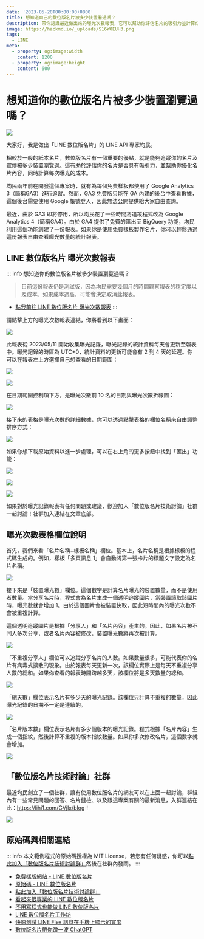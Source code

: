 ```yaml
---
date: '2023-05-20T00:00:00+0800'
title: 想知道自己的數位版名片被多少裝置看過嗎？
description: 帶你認識最近做出來的曝光次數報表，它可以幫助你評估名片的吸引力並計算成本，趕快點擊連結，探索數位版名片的新功能吧！
image: https://hackmd.io/_uploads/S16W0EUH3.png
tags:
  - LINE
meta:
  - property: og:image:width
    content: 1200
  - property: og:image:height
    content: 600
---
```


# 想知道你的數位版名片被多少裝置瀏覽過嗎？

![](https://hackmd.io/_uploads/S16W0EUH3.png)

大家好，我是做出「LINE 數位版名片」的 LINE API 專家均民。

相較於一般的紙本名片，數位版名片有一個重要的優點，就是能夠追蹤你的名片及宣傳被多少裝置瀏覽過。這有助於評估你的名片是否具有吸引力，並幫助你優化名片內容，同時計算每次曝光的成本。

均民兩年前在開發這個專案時，就有為每個免費樣板都使用了 Google Analytics 3（簡稱GA3）進行追蹤。然而，GA3 免費版只能在 GA 內建的後台中查看數據，這個後台需要使用 Google 帳號登入，因此無法公開提供給大家自由查詢。

最近，由於 GA3 即將停用，所以均民花了一些時間將追蹤程式改為 Google Analytics 4（簡稱GA4）。由於 GA4 提供了免費的匯出至 BigQuery 功能，均民利用這個功能創建了一份報表。如果你是使用免費樣板製作名片，你可以輕鬆通過這份報表自由查看曝光數量的統計報表。

## LINE 數位版名片 曝光次數報表

::: info 想知道你的數位版名片被多少裝置瀏覽過嗎？
> 目前這份報表仍是測試版，因為均民需要幾個月的時間觀察報表的穩定度以及成本。如果成本過高，可能會決定取消此報表。
* [點我前往 LINE 數位版名片 曝光次數報表](https://lihi2.com/F2Xgb/blog)
:::

請點擊上方的曝光次數報表連結，你將看到以下畫面：

![](https://hackmd.io/_uploads/Bk8YYXPSn.png)

此報表從 2023/05/11 開始收集曝光記錄，曝光記錄的統計資料每天會更新至報表中。曝光記錄的時區為 UTC+0，統計資料的更新可能會有 2 到 4 天的延遲。你可以在報表左上方選擇自己想查看的日期範圍：

![](https://hackmd.io/_uploads/rJBRKmDSh.png)

![](https://hackmd.io/_uploads/BynecmDH2.png)

在日期範圍控制項下方，是曝光次數前 10 名的日期與曝光次數折線圖：

![](https://hackmd.io/_uploads/B1FFi7wH2.png)

接下來的表格是曝光次數的詳細數據，你可以透過點擊表格的欄位名稱來自由調整排序方式：

![](https://hackmd.io/_uploads/HyUNnmDS2.png)

如果你想下載原始資料以進一步處理，可以在右上角的更多按鈕中找到「匯出」功能：

![](https://hackmd.io/_uploads/BJOb6mwrn.png)

![](https://hackmd.io/_uploads/BJEnpmwH2.png)

![](https://hackmd.io/_uploads/BkVaTXwHh.png)

如果對於曝光記錄報表有任何問題或建議，歡迎加入「數位版名片技術討論」社群一起討論！社群加入連結在文章底部。

## 曝光次數表格欄位說明

首先，我們來看「名片名稱+樣板名稱」欄位。基本上，名片名稱是根據樣板的程式碼生成的。例如，樣板「多頁訊息 1」會自動將第一張卡片的標題文字設定為名片名稱。

![](https://hackmd.io/_uploads/HkKUC7Drh.png)

接下來是「裝置曝光數」欄位。這個數字是計算名片曝光的裝置數量，而不是使用者數量。當分享名片時，程式會為名片生成一個透明追蹤圖片，當裝置讀取該圖片時，曝光數就會增加 1。由於這個圖片會被裝置快取，因此短時間內的曝光次數不會被重複計算。

這個透明追蹤圖片是根據「分享人」和「名片內容」產生的。因此，如果名片被不同人多次分享，或者名片內容被修改，裝置曝光數將再次被計算。

![](https://hackmd.io/_uploads/rJ-D0mDS2.png)

「不重複分享人」欄位可以追蹤分享名片的人數。如果數量很多，可能代表你的名片有病毒式擴散的現象。由於報表每天更新一次，該欄位實際上是每天不重複分享人數的總和。如果你查看的報表時間跨越多天，該欄位將是多天數量的總和。

![](https://hackmd.io/_uploads/Hk9wAQvSh.png)

「總天數」欄位表示名片有多少天的曝光記錄。該欄位只計算不重複的數量，因此曝光記錄的日期不一定是連續的。

![](https://hackmd.io/_uploads/HJ7_CXDSn.png)

「名片版本數」欄位表示名片有多少個版本的曝光記錄。程式根據「名片內容」生成一個指紋，然後計算不重複的版本指紋數量。如果你多次修改名片，這個數字就會增加。

![](https://hackmd.io/_uploads/SJTuCXwrh.png)

## 「數位版名片技術討論」社群

最近均民創立了一個社群，讓有使用數位版名片的網友可以在上面一起討論，群組內有一些常見問題的回答、名片健檢、以及跟這專案有關的最新消息，入群連結在此：<https://lihi1.com/CVjIx/blog>！

![](https://i.imgur.com/ylxMnwZ.png)

## 原始碼與相關連結

::: info
本文範例程式的原始碼授權為 MIT License，若您有任何疑惑，你可以[點此加入「數位版名片技術討論群」](https://lihi1.com/CVjIx/blog)然後在社群內發問。
:::

* [免費樣版網站 - LINE 數位版名片](https://taichunmin.idv.tw/liff-businesscard/)
* [原始碼 - LINE 數位版名片](https://github.com/taichunmin/liff-businesscard)
* [點此加入「數位版名片技術討論群」](https://lihi1.com/CVjIx/blog)
* [看起來很專業的 LINE 數位版名片](https://taichunmin.idv.tw/blog/2020-07-12-liff-businesscard.html)
* [不用寫程式也能做 LINE 數位版名片](https://taichunmin.idv.tw/blog/2020-07-21-liff-businesscard.html)
* [LINE 數位版名片工作坊](https://taichunmin.idv.tw/blog/2020-10-14-liff-businesscard-workshop.html)
* [快速測試 LINE Flex 訊息在手機上顯示的寬度](https://taichunmin.idv.tw/blog/2021-09-10-line-flex-width.html)
* [數位版名片帶你蹭一波 ChatGPT](https://taichunmin.idv.tw/blog/2023-04-18-liff-businesscard-chatgpt.html)
